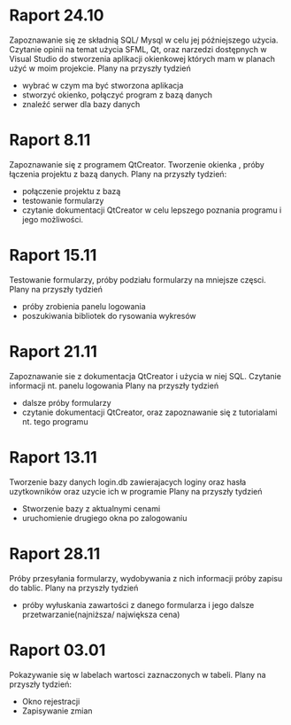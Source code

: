 # Raport 24.10
Zapoznawanie się ze składnią SQL/ Mysql w celu jej późniejszego użycia. Czytanie opinii na temat użycia SFML, Qt, oraz narzedzi
dostępnych w Visual Studio do stworzenia aplikacji okienkowej których mam w planach użyć w moim projekcie.
Plany na przyszły tydzień 
* wybrać w czym ma być stworzona aplikacja 
* stworzyć okienko, połączyć program z bazą danych
* znaleźć serwer dla bazy danych

# Raport 8.11
Zapoznawanie się z programem QtCreator. Tworzenie okienka , próby łączenia projektu z bazą danych. 
Plany na przyszły tydzień:
* połączenie projektu z bazą
* testowanie formularzy
* czytanie dokumentacji QtCreator w celu lepszego poznania programu i jego możliwości.

# Raport 15.11
Testowanie formularzy, próby podziału formularzy na mniejsze częsci. 
Plany na przyszły tydzień 
* próby zrobienia panelu logowania 
* poszukiwania bibliotek do rysowania wykresów 

# Raport 21.11 
Zapoznawanie sie z dokumentacja QtCreator i użycia w niej SQL. 
Czytanie informacji nt. panelu logowania 
Plany na przyszły tydzień 
* dalsze próby formularzy
* czytanie dokumentacji QtCreator, oraz zapoznawanie się z tutorialami nt. tego programu

# Raport 13.11
Tworzenie bazy danych login.db zawierajacych loginy oraz hasła uzytkowników oraz uzycie ich w programie 
Plany na przyszły tydzień
* Stworzenie bazy z aktualnymi cenami 
* uruchomienie drugiego okna po zalogowaniu 

# Raport 28.11
Próby przesyłania formularzy, wydobywania z nich informacji próby zapisu do tablic. 
Plany na przyszły tydzień 
* próby wyłuskania zawartości z danego formularza i jego dalsze przetwarzanie(najniższa/ największa cena)

# Raport 03.01
Pokazywanie się w labelach wartosci zaznaczonych w tabeli.
Plany na przyszły tydzień:
* Okno rejestracji 
* Zapisywanie zmian
